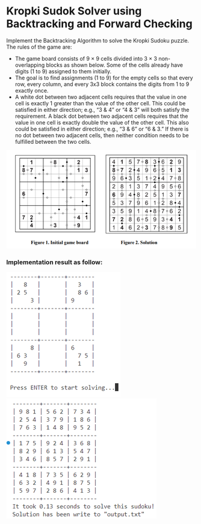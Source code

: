# Kropki Sudok Solver using Backtracking and Forward Checking

Implement the Backtracking Algorithm to solve the Kropki Sudoku puzzle.
The rules of the game are:
- The game board consists of 9 × 9 cells divided into 3 × 3 non-overlapping blocks as shown below. Some of the cells already have digits (1 to 9) assigned to them initially.
- The goal is to find assignments (1 to 9) for the empty cells so that every row, every column, and every 3x3 block contains the digits from 1 to 9 exactly once.
- A white dot between two adjacent cells requires that the value in one cell is exactly 1 greater than the value of the other cell. This could be satisfied in either direction; e.g., “3 & 4” or “4 & 3” will both satisfy the requirement. A black dot between two adjacent cells
requires that the value in one cell is exactly double the value of the other cell. This also could be satisfied in either direction; e.g., “3 & 6” or “6 & 3.” If there is no dot between two adjacent cells, then neither condition needs to be fulfilled between the two cells.

![img](/img/puzzle-solution.png)

### Implementation result as follow:

![img](/img/input.png)
![img](/img/output.png)

